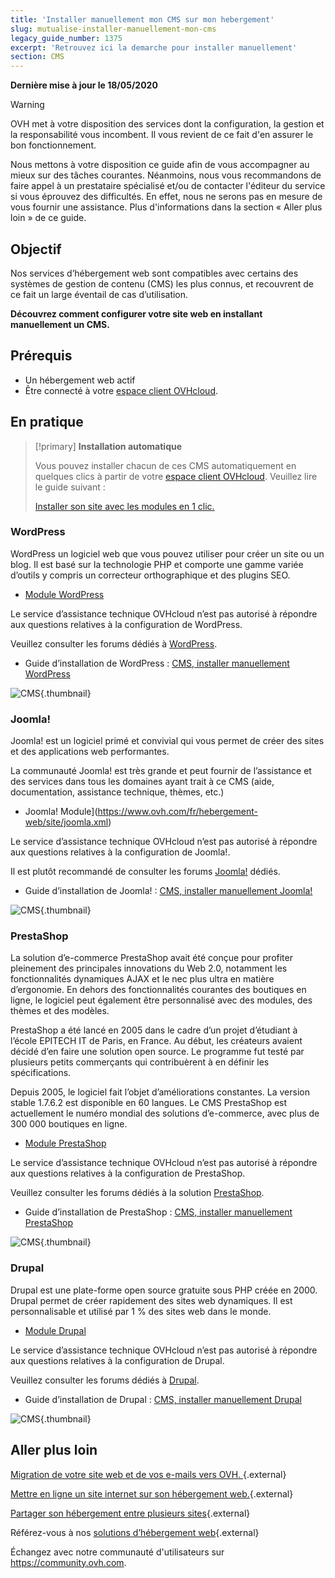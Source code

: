 ```yaml
---
title: 'Installer manuellement mon CMS sur mon hebergement'
slug: mutualise-installer-manuellement-mon-cms
legacy_guide_number: 1375
excerpt: 'Retrouvez ici la demarche pour installer manuellement'
section: CMS
---
```


**Dernière mise à jour le 18/05/2020**

> [!warning]
>
> OVH met à votre disposition des services dont la configuration, la gestion et la responsabilité vous incombent. Il vous revient de ce fait d'en assurer le bon fonctionnement.
> 
> Nous mettons à votre disposition ce guide afin de vous accompagner au mieux sur des tâches courantes. Néanmoins, nous vous recommandons de faire appel à un prestataire spécialisé et/ou de contacter l'éditeur du service si vous éprouvez des difficultés. En effet, nous ne serons pas en mesure de vous fournir une assistance. Plus d'informations dans la section « Aller plus loin » de ce guide.
> 

## Objectif

Nos services d’hébergement web sont compatibles avec certains des systèmes de gestion de contenu (CMS) les plus connus, et recouvrent de ce fait un large éventail de cas d’utilisation.

**Découvrez comment configurer votre site web en installant manuellement un CMS.**

## Prérequis

- Un hébergement web actif
- Être connecté à votre [espace client OVHcloud](https://www.ovh.com/auth/?action=gotomanager).

## En pratique

> [!primary]
>**Installation automatique**
>
>Vous pouvez installer chacun de ces CMS automatiquement en quelques clics à partir de votre [espace client OVHcloud](https://www.ovh.com/auth/?action=gotomanager). Veuillez lire le guide suivant :
>
>[Installer son site avec les modules en 1 clic.](../modules-en-1-clic/)
>

### WordPress

WordPress un logiciel web que vous pouvez utiliser pour créer un site ou un blog. Il est basé sur la technologie PHP et comporte une gamme variée d’outils y compris un correcteur orthographique et des plugins SEO.

- [Module WordPress](https://www.ovh.com/fr/hebergement-web/site/wordpress.xml)

Le service d’assistance technique OVHcloud n’est pas autorisé à répondre aux questions relatives à la configuration de WordPress.

Veuillez consulter les forums dédiés à [WordPress](https://fr.wordpress.org/support/).

- Guide d’installation de WordPress : [CMS, installer manuellement WordPress](../installer-manuellement-wordpress/)

![CMS](images/img_3379.jpg){.thumbnail}

### Joomla!

Joomla! est un logiciel primé et convivial qui vous permet de créer des sites et des applications web performantes.

La communauté Joomla! est très grande et peut fournir de l’assistance et des services dans tous les domaines ayant trait à ce CMS (aide, documentation, assistance technique, thèmes, etc.)

- Joomla! Module](https://www.ovh.com/fr/hebergement-web/site/joomla.xml)

Le service d’assistance technique OVHcloud n’est pas autorisé à répondre aux questions relatives à la configuration de Joomla!.

Il est plutôt recommandé de consulter les forums [Joomla!](http://forum.joomla.org/) dédiés. 

- Guide d’installation de Joomla! : [CMS, installer manuellement Joomla!](../installer-manuellement-joomla/)

![CMS](images/img_3380.jpg){.thumbnail}

### PrestaShop

La solution d’e-commerce PrestaShop avait été conçue pour profiter pleinement des principales innovations du Web 2.0, notamment les fonctionnalités dynamiques AJAX et le nec plus ultra en matière d’ergonomie. En dehors des fonctionnalités courantes des boutiques en ligne, le logiciel peut également être personnalisé avec des modules, des thèmes et des modèles. 

PrestaShop a été lancé en 2005 dans le cadre d’un projet d’étudiant à l’école EPITECH IT de Paris, en France. Au début, les créateurs avaient décidé d’en faire une solution open source. Le programme fut testé par plusieurs petits commerçants qui contribuèrent à en définir les spécifications.

Depuis 2005, le logiciel fait l’objet d’améliorations constantes. La version stable 1.7.6.2 est disponible en 60 langues. Le CMS PrestaShop est actuellement le numéro mondial des solutions d’e-commerce, avec plus de 300 000 boutiques en ligne.


- [Module PrestaShop](https://www.ovh.com/fr/hebergement-web/site/prestashop.xml)

Le service d’assistance technique OVHcloud n’est pas autorisé à répondre aux questions relatives à la configuration de PrestaShop.

Veuillez consulter les forums dédiés à
la solution [PrestaShop](https://www.prestashop.com/forums/).

- Guide d’installation de PrestaShop : [CMS, installer manuellement PrestaShop](../installer-manuellement-prestashop/)

![CMS](images/img_3381.jpg){.thumbnail}

### Drupal

Drupal est une plate-forme open source gratuite sous PHP créée en 2000. Drupal permet de créer rapidement des sites web dynamiques. Il est personnalisable et utilisé par 1 % des sites web dans le monde. 

-  [Module Drupal](https://www.ovh.com/fr/hebergement-web/site/drupal.xml)

Le service d’assistance technique OVHcloud n’est pas autorisé à répondre aux questions relatives à la configuration de Drupal.

Veuillez consulter les forums dédiés à [Drupal](https://www.drupal.org).

-  Guide d’installation de Drupal : [CMS, installer manuellement Drupal](../installer-manuellement-drupal/)

![CMS](images/img_3382.jpg){.thumbnail}

## Aller plus loin

[Migration de votre site web et de vos e-mails vers OVH. ](../migrer-mon-site-chez-ovh/){.external}

[Mettre en ligne un site internet sur son hébergement web.](../mettre-mon-site-en-ligne/){.external}

[Partager son hébergement entre plusieurs sites](../multisites-configurer-un-multisite-sur-mon-hebergement-web/){.external}

Référez-vous à nos [solutions d’hébergement web](https://www.ovh.com/fr/hebergement-web/){.external}

Échangez avec notre communauté d'utilisateurs sur <https://community.ovh.com>.